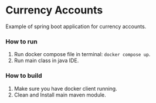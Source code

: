 # Currency Accounts
Example of spring boot application for currency accounts.

### How to run
1. Run docker compose file in terminal: `docker compose up`.
2. Run main class in java IDE.

### How to build
1. Make sure you have docker client running.
2. Clean and Install main maven module.
